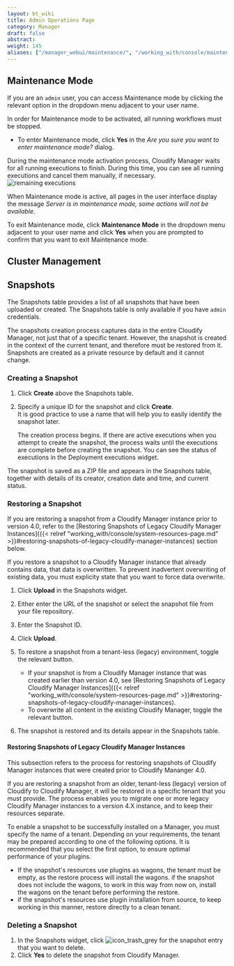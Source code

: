 ```yaml
---
layout: bt_wiki
title: Admin Operations Page
category: Manager
draft: false
abstract:
weight: 145
aliases: ["/manager_webui/maintenance/", "/working_with/console/maintenance/"] 
---
```



## Maintenance Mode

If you are an `admin` user, you can access Maintenance mode by clicking the relevant option in the dropdown menu adjacent to your user name. 

In order for Maintenance mode to be activated, all running workflows must be stopped. 

* To enter Maintenance mode, click **Yes** in the *Are you sure you want to enter maintenance mode?* dialog.

During the maintenance mode activation process, Cloudify Manager waits for all running executions to finish. During this time, you can see all running executions and cancel them manually, if necessary.<br/>
![remaining executions]( /images/ui/maintenance/ui-maintenance-remaining-executions.png )

When Maintenance mode is active, all pages in the user interface display the message *Server is in maintenance mode, some actions will not be available*.<br/>

To exit Maintenance mode, click **Maintenance Mode** in the dropdown menu adjacent to your user name and click **Yes** when you are prompted to confirm that you want to exit Maintenance mode.


## Cluster Management


## Snapshots

The Snapshots table provides a list of all snapshots that have been uploaded or created. The Snapshots table is only available if you have `admin` credentials.

The snapshots creation process captures data in the entire Cloudify Manager, not just that of a specific tenant. However, the snapshot is created in the context of the current tenant, and therefore must be restored from it.
Snapshots are created as a private resource by default and it cannot change.


### Creating a Snapshot

1. Click **Create** above the Snapshots table.
2. Specify a unique ID for the snapshot and click **Create**.   
   It is good practice to use a name that will help you to easily identify the snapshot later.

   The creation process begins. If there are active executions when you attempt to create the snapshot, the process waits until the executions are complete before creating the snapshot. You can see the status of executions in the Deployment executions widget.

The snapshot is saved as a ZIP file and appears in the Snapshots table, together with details of its creator, creation date and time, and current status.


### Restoring a Snapshot

If you are restoring a snapshot from a Cloudify Manager instance prior to version 4.0, refer to the [Restoring Snapshots of Legacy Cloudify Manager Instances]({{< relref "working_with/console/system-resources-page.md" >}}#restoring-snapshots-of-legacy-cloudify-manager-instances) section below.

If you restore a snapshot to a Cloudify Manager instance that already contains data, that data is overwritten. To prevent inadvertent overwriting of existing data, you must explicity state that you want to force data overwrite.

1. Click **Upload** in the Snapshots widget.
2. Either enter the URL of the snapshot or select the snapshot file from your file repository.
3. Enter the Snapshot ID.
4. Click **Upload**.<br>
5. To restore a snapshot from a tenant-less (legacy) environment, toggle the relevant button.   

   * If your snapshot is from a Cloudify Manager instance that was created earlier than version 4.0, see [Restoring Snapshots of Legacy Cloudify Manager Instances]({{< relref "working_with/console/system-resources-page.md" >}}#restoring-snapshots-of-legacy-cloudify-manager-instances).
   * To overwrite all content in the existing Cloudify Manager, toggle the relevant button.

6. The snapshot is restored and its details appear in the Snapshots table.

#### Restoring Snapshots of Legacy Cloudify Manager Instances

This subsection refers to the process for restoring snapshots of Cloudify Manager instances that were created prior to Cloudify Mananger 4.0.

If you are restoring a snapshot from an older, tenant-less (legacy) version of Cloudify to Cloudify Manager, it will be restored in a specific tenant that you must provide. The process enables you to migrate one or more legacy Cloudify Manager instances to a version 4.X instance, and to keep their resources separate.

To enable a snapshot to be successfully installed on a Manager, you must specify the name of a tenant. 
Depending on your requirements, the tenant may be prepared according to one of the following options. It is recommended that you select the first option, to ensure optimal performance of your plugins. 

* If the snapshot's resources use plugins as wagons, the tenant must be empty, as the restore process will install the wagons. 
  if the snapshot does not include the wagons, to work in this way from now on, install the wagons on the tenant before performing the restore. 
* if the snapshot's resources use plugin installation from source, to keep working in this manner, restore directly to a clean tenant. 


### Deleting a Snapshot

1.  In the Snapshots widget, click ![icon_trash_grey]( /images/ui/ui_icon_trash_grey.png ) for the snapshot entry that you want to delete.
2. Click **Yes** to delete the snapshot from Cloudify Manager.
